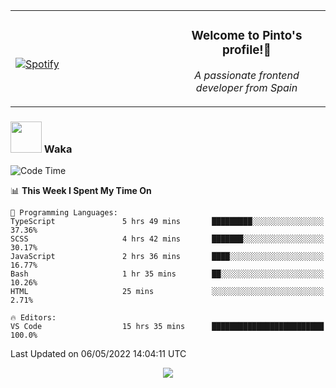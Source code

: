 <table width="100%" align="center"> 
  <tr>
  <td width="50%">
      
&nbsp; <br> [![Spotify](https://novatorem-zeta-rust.vercel.app/api/spotify)](https://open.spotify.com/user/novatorem-zeta-rust)

  </td>
  <td width="50%">
    <h3 align="center">Welcome to Pinto's profile!👋</h3>
    <p align="center"><em>A passionate frontend developer from Spain</em></p>
  </td>
  </table>

### <img src="https://media.giphy.com/media/VgCDAzcKvsR6OM0uWg/giphy.gif" width="50"> Waka

  <!--START_SECTION:waka-->
![Code Time](http://img.shields.io/badge/Code%20Time-319%20hrs%2046%20mins-blue)

📊 **This Week I Spent My Time On** 

```text
💬 Programming Languages: 
TypeScript               5 hrs 49 mins       █████████░░░░░░░░░░░░░░░░   37.36% 
SCSS                     4 hrs 42 mins       ███████░░░░░░░░░░░░░░░░░░   30.17% 
JavaScript               2 hrs 36 mins       ████░░░░░░░░░░░░░░░░░░░░░   16.77% 
Bash                     1 hr 35 mins        ██░░░░░░░░░░░░░░░░░░░░░░░   10.26% 
HTML                     25 mins             ░░░░░░░░░░░░░░░░░░░░░░░░░   2.71%

🔥 Editors: 
VS Code                  15 hrs 35 mins      █████████████████████████   100.0%

```


 Last Updated on 06/05/2022 14:04:11 UTC
<!--END_SECTION:waka-->

<div align="center">
<img src="https://github-readme-stats-gilt-tau.vercel.app/api/top-langs/?username=pinto-hub&layout=compact&theme=dracula" />
</div>
